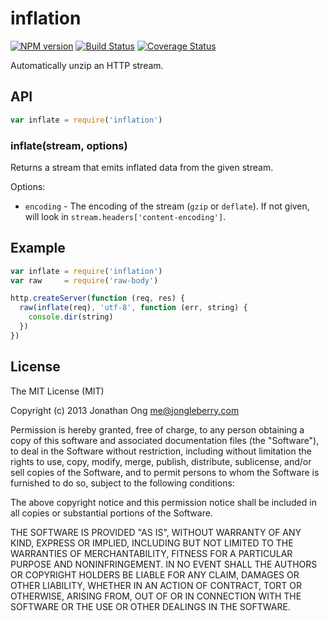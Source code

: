 # inflation

[![NPM version](https://badge.fury.io/js/inflation.svg)](http://badge.fury.io/js/inflation)
[![Build Status](https://travis-ci.org/stream-utils/inflation.svg?branch=master)](https://travis-ci.org/stream-utils/inflation)
[![Coverage Status](https://img.shields.io/coveralls/stream-utils/inflation.svg?branch=master)](https://coveralls.io/r/stream-utils/inflation)

Automatically unzip an HTTP stream.

## API

```js
var inflate = require('inflation')
```

### inflate(stream, options)

Returns a stream that emits inflated data from the given stream.

Options:

- `encoding` - The encoding of the stream (`gzip` or `deflate`).
  If not given, will look in `stream.headers['content-encoding']`.

## Example

```js
var inflate = require('inflation')
var raw     = require('raw-body')

http.createServer(function (req, res) {
  raw(inflate(req), 'utf-8', function (err, string) {
    console.dir(string)
  })
})
```

## License

The MIT License (MIT)

Copyright (c) 2013 Jonathan Ong me@jongleberry.com

Permission is hereby granted, free of charge, to any person obtaining a copy
of this software and associated documentation files (the "Software"), to deal
in the Software without restriction, including without limitation the rights
to use, copy, modify, merge, publish, distribute, sublicense, and/or sell
copies of the Software, and to permit persons to whom the Software is
furnished to do so, subject to the following conditions:

The above copyright notice and this permission notice shall be included in
all copies or substantial portions of the Software.

THE SOFTWARE IS PROVIDED "AS IS", WITHOUT WARRANTY OF ANY KIND, EXPRESS OR
IMPLIED, INCLUDING BUT NOT LIMITED TO THE WARRANTIES OF MERCHANTABILITY,
FITNESS FOR A PARTICULAR PURPOSE AND NONINFRINGEMENT. IN NO EVENT SHALL THE
AUTHORS OR COPYRIGHT HOLDERS BE LIABLE FOR ANY CLAIM, DAMAGES OR OTHER
LIABILITY, WHETHER IN AN ACTION OF CONTRACT, TORT OR OTHERWISE, ARISING FROM,
OUT OF OR IN CONNECTION WITH THE SOFTWARE OR THE USE OR OTHER DEALINGS IN
THE SOFTWARE.
